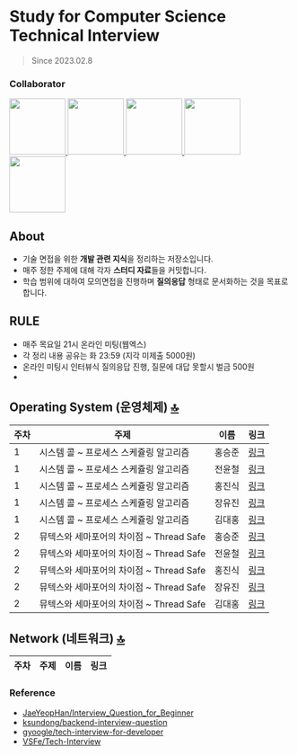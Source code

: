 # Study for Computer Science Technical Interview
> Since 2023.02.8

### Collaborator
<p>
<a href="https://github.com/SeungJun">
  <img src="https://github.com/SeungJun.png" width="100">
</a>
<a href="https://github.com/jinsikghong">
  <img src="https://github.com/jinsikhong.png" width="100">
</a>
<a href="https://github.com/yoojinjangjang">
  <img src="https://github.com/yoojinjangjang.png" width="100">
</a>
<a href="https://github.com/ycjeon0129">
  <img src="https://github.com/ycjeon0129.png" width="100">
</a>
<a href="https://github.com/1212Hong">
  <img src="https://github.com/1212Hong.png" width="100">
</a>
</p>

## About
- 기술 면접을 위한 **개발 관련 지식**을 정리하는 저장소입니다.
- 매주 정한 주제에 대해 각자 **스터디 자료**들을 커밋합니다.
- 학습 범위에 대하여 모의면접을 진행하며 **질의응답** 형태로 문서화하는 것을 목표로 합니다.

## RULE
- 매주 목요일 21시 온라인 미팅(웹엑스)
- 각 정리 내용 공유는 화 23:59 (지각 미제출 5000원)
- 온라인 미팅시 인터뷰식 질의응답 진행, 질문에 대답 못할시 벌금 500원
- 
## Operating System (운영체제) [🔝](#about)
|주차|주제|이름|링크|
|------|---|-----|------|
|1|시스템 콜 ~ 프로세스 스케쥴링 알고리즘|홍승준|[링크](https://velog.io/@seungjun/운영체제-시스템-콜System-call)|
|1|시스템 콜 ~ 프로세스 스케쥴링 알고리즘|전윤철|[링크](https://winter-date-200.notion.site/OS-Week-1-6abdd6e0c5c34eb39b59c78ca6197809)|
|1|시스템 콜 ~ 프로세스 스케쥴링 알고리즘|홍진식|[링크](https://proud-crocus-4b7.notion.site/1-OS-7795a2f6def0495fb5a59db182043dd0)|
|1|시스템 콜 ~ 프로세스 스케쥴링 알고리즘|장유진|[링크](https://www.notion.so/CS-f7e30cf5a18149f1823a5c57ef99cb2e)|
|1|시스템 콜 ~ 프로세스 스케쥴링 알고리즘|김대홍|[링크](https://shimmer-walk-afb.notion.site/ae81a5bafa694d38ab1310da2da4405f?v=cf4399ae956f48c586f295735567ffa0)|
|2|뮤텍스와 세마포어의 차이점 ~ Thread Safe |홍승준|[링크](https://velog.io/@seungjun/%EC%9A%B4%EC%98%81%EC%B2%B4%EC%A0%9C-Deadlock)|
|2|뮤텍스와 세마포어의 차이점 ~ Thread Safe |전윤철|[링크](https://winter-date-200.notion.site/OS-Week-2-871b9e784a2a4969afafa6fa1bdfee67)|
|2|뮤텍스와 세마포어의 차이점 ~ Thread Safe |홍진식|[링크]()|
|2|뮤텍스와 세마포어의 차이점 ~ Thread Safe |장유진|[링크]()|
|2|뮤텍스와 세마포어의 차이점 ~ Thread Safe |김대홍|[링크](https://shimmer-walk-afb.notion.site/ae81a5bafa694d38ab1310da2da4405f?v=cf4399ae956f48c586f295735567ffa0)|

## Network (네트워크) [🔝](#about)
|주차|주제|이름|링크|
|------|---|-----|------|



### Reference
- [JaeYeopHan/Interview_Question_for_Beginner](https://github.com/JaeYeopHan/Interview_Question_for_Beginner)
- [ksundong/backend-interview-question](https://github.com/ksundong/backend-interview-question)
- [gyoogle/tech-interview-for-developer](https://github.com/gyoogle/tech-interview-for-developer)
- [VSFe/Tech-Interview](https://github.com/VSFe/Tech-Interview)
